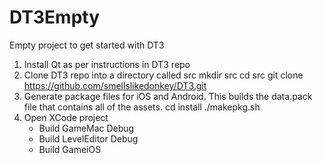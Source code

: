 DT3Empty
========

Empty project to get started with DT3
1. Install Qt as per instructions in DT3 repo
2. Clone DT3 repo into a directory called src
    mkdir src
    cd src
    git clone https://github.com/smellslikedonkey/DT3.git
3. Generate package files for iOS and Android. This builds the data.pack file that contains all of the assets.
    cd install
    ./makepkg.sh
4. Open XCode project
    - Build GameMac Debug
    - Build LevelEditor Debug
    - Build GameiOS